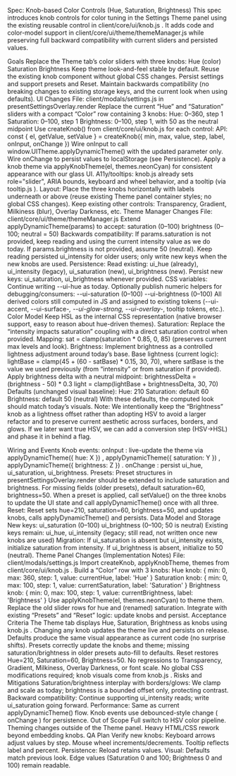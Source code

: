 Spec: Knob-based Color Controls (Hue, Saturation, Brightness)
This spec introduces knob controls for color tuning in the Settings Theme panel using the existing reusable control in 
client/core/ui/knob.js
. It adds code and color-model support in 
client/core/ui/theme/themeManager.js
 while preserving full backward compatibility with current sliders and persisted values.

Goals
Replace the Theme tab’s color sliders with three knobs:
Hue (color)
Saturation
Brightness
Keep theme look-and-feel stable by default.
Reuse the existing knob component without global CSS changes.
Persist settings and support presets and Reset.
Maintain backwards compatibility (no breaking changes to existing storage keys, and the current look when using defaults).
UI Changes
File: 
client/modals/settings.js
 in 
presentSettingsOverlay.render
Replace the current “Hue” and “Saturation” sliders with a compact “Color” row containing 3 knobs:
Hue: 0–360, step 1
Saturation: 0–100, step 1
Brightness: 0–100, step 1, with 50 as the neutral midpoint
Use 
createKnob()
 from 
client/core/ui/knob.js
 for each control:
API: const { el, getValue, setValue } = createKnob({ min, max, value, step, label, onInput, onChange })
Wire 
onInput
 to call 
window.UITheme.applyDynamicTheme()
 with the updated parameter only.
Wire 
onChange
 to persist values to localStorage (see Persistence).
Apply a knob theme via 
applyKnobTheme(el, themes.neonCyan)
 for consistent appearance with our glass UI.
A11y/tooltips: 
knob.js
 already sets role="slider", ARIA bounds, keyboard and wheel behavior, and a tooltip (via 
tooltip.js
).
Layout:
Place the three knobs horizontally with labels underneath or above (reuse existing Theme panel container styles; no global CSS changes).
Keep existing other controls: Transparency, Gradient, Milkiness (blur), Overlay Darkness, etc.
Theme Manager Changes
File: 
client/core/ui/theme/themeManager.js
Extend 
applyDynamicTheme(params)
 to accept:
saturation (0–100)
brightness (0–100; neutral = 50)
Backwards compatibility:
If params.saturation is not provided, keep reading and using the current intensity value as we do today.
If params.brightness is not provided, assume 50 (neutral).
Keep reading persisted ui_intensity for older users; only write new keys when the new knobs are used.
Persistence:
Read existing: ui_hue (already), ui_intensity (legacy), ui_saturation (new), ui_brightness (new).
Persist new keys: ui_saturation, ui_brightness whenever provided.
CSS variables:
Continue writing --ui-hue as today.
Optionally publish numeric helpers for debugging/consumers:
--ui-saturation (0–100)
--ui-brightness (0–100)
All derived colors still computed in JS and assigned to existing tokens (--ui-accent, --ui-surface-*, --ui-glow-strong, --ui-overlay-*, tooltip tokens, etc.).
Color Model
Keep HSL as the internal CSS representation (native browser support, easy to reason about hue-driven themes).
Saturation:
Replace the “intensity impacts saturation” coupling with a direct saturation control when provided.
Mapping: sat = clamp(saturation * 0.85, 0, 85) (preserves current max levels and look).
Brightness:
Implement brightness as a controlled lightness adjustment around today’s base.
Base lightness (current logic): lightBase = clamp(45 + (60 - satBase) * 0.15, 30, 70), where satBase is the value we used previously (from “intensity” or from saturation if provided).
Apply brightness delta with a neutral midpoint:
brightnessDelta = (brightness - 50) * 0.3
light = clamp(lightBase + brightnessDelta, 30, 70)
Defaults (unchanged visual baseline):
Hue: 210
Saturation: default 60
Brightness: default 50 (neutral)
With these defaults, the computed look should match today’s visuals.
Note: We intentionally keep the “Brightness” knob as a lightness offset rather than adopting HSV to avoid a larger refactor and to preserve current aesthetic across surfaces, borders, and glows. If we later want true HSV, we can add a conversion step (HSV→HSL) and phase it in behind a flag.

Wiring and Events
Knob events:
onInput
: live-update the theme via 
applyDynamicTheme({ hue: X })
, 
applyDynamicTheme({ saturation: Y })
, 
applyDynamicTheme({ brightness: Z })
.
onChange
: persist ui_hue, ui_saturation, ui_brightness.
Presets:
Preset structures in 
presentSettingsOverlay.render
 should be extended to include saturation and brightness. For missing fields (older presets), default saturation=60, brightness=50.
When a preset is applied, call 
setValue()
 on the three knobs to update the UI state and call 
applyDynamicTheme()
 once with all three.
Reset:
Reset sets hue=210, saturation=60, brightness=50, and updates knobs, calls 
applyDynamicTheme()
 and persists.
Data Model and Storage
New keys:
ui_saturation (0–100)
ui_brightness (0–100; 50 is neutral)
Existing keys remain:
ui_hue, ui_intensity (legacy; still read, not written once new knobs are used)
Migration:
If ui_saturation is absent but ui_intensity exists, initialize saturation from intensity.
If ui_brightness is absent, initialize to 50 (neutral).
Theme Panel Changes (Implementation Notes)
File: 
client/modals/settings.js
Import createKnob, applyKnobTheme, themes from 
client/core/ui/knob.js
.
Build a “Color” row with 3 knobs:
Hue knob: { min: 0, max: 360, step: 1, value: currentHue, label: 'Hue' }
Saturation knob: { min: 0, max: 100, step: 1, value: currentSaturation, label: 'Saturation' }
Brightness knob: { min: 0, max: 100, step: 1, value: currentBrightness, label: 'Brightness' }
Use 
applyKnobTheme(el, themes.neonCyan)
 to theme them.
Replace the old slider rows for hue and (renamed) saturation.
Integrate with existing “Presets” and “Reset” logic: update knobs and persist.
Acceptance Criteria
The Theme tab displays Hue, Saturation, Brightness as knobs using 
knob.js
.
Changing any knob updates the theme live and persists on release.
Defaults produce the same visual appearance as current code (no surprise shifts).
Presets correctly update the knobs and theme; missing saturation/brightness in older presets auto-fill to defaults.
Reset restores Hue=210, Saturation=60, Brightness=50.
No regressions to Transparency, Gradient, Milkiness, Overlay Darkness, or font scale.
No global CSS modifications required; knob visuals come from 
knob.js
.
Risks and Mitigations
Saturation/brightness interplay with borders/glows:
We clamp and scale as today; brightness is a bounded offset only, protecting contrast.
Backward compatibility:
Continue supporting ui_intensity reads; write ui_saturation going forward.
Performance:
Same as current 
applyDynamicTheme()
 flow. Knob events use debounced-style change (
onChange
) for persistence.
Out of Scope
Full switch to HSV color pipeline.
Theming changes outside of the Theme panel.
Heavy HTML/CSS rework beyond embedding knobs.
QA Plan
Verify new knobs:
Keyboard arrows adjust values by step.
Mouse wheel increments/decrements.
Tooltip reflects label and percent.
Persistence:
Reload retains values.
Visual:
Defaults match previous look.
Edge values (Saturation 0 and 100; Brightness 0 and 100) remain readable.